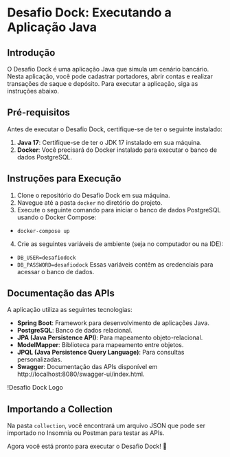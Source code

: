 # Desafio Dock: Executando a Aplicação Java

## Introdução
O Desafio Dock é uma aplicação Java que simula um cenário bancário. Nesta aplicação, você pode cadastrar portadores, abrir contas e realizar transações de saque e depósito. Para executar a aplicação, siga as instruções abaixo.

## Pré-requisitos
Antes de executar o Desafio Dock, certifique-se de ter o seguinte instalado:

1. **Java 17**: Certifique-se de ter o JDK 17 instalado em sua máquina.
2. **Docker**: Você precisará do Docker instalado para executar o banco de dados PostgreSQL.

## Instruções para Execução
1. Clone o repositório do Desafio Dock em sua máquina.
2. Navegue até a pasta `docker` no diretório do projeto.
3. Execute o seguinte comando para iniciar o banco de dados PostgreSQL usando o Docker Compose:

- `docker-compose up`

4. Crie as seguintes variáveis de ambiente (seja no computador ou na IDE):
- `DB_USER=desafiodock`
- `DB_PASSWORD=desafiodock`
  Essas variáveis contêm as credenciais para acessar o banco de dados.

## Documentação das APIs
A aplicação utiliza as seguintes tecnologias:

- **Spring Boot**: Framework para desenvolvimento de aplicações Java.
- **PostgreSQL**: Banco de dados relacional.
- **JPA (Java Persistence API)**: Para mapeamento objeto-relacional.
- **ModelMapper**: Biblioteca para mapeamento entre objetos.
- **JPQL (Java Persistence Query Language)**: Para consultas personalizadas.
- **Swagger**: Documentação das APIs disponível em http://localhost:8080/swagger-ui/index.html.

!Desafio Dock Logo

## Importando a Collection
Na pasta `collection`, você encontrará um arquivo JSON que pode ser importado no Insomnia ou Postman para testar as APIs.

Agora você está pronto para executar o Desafio Dock! 🚀
